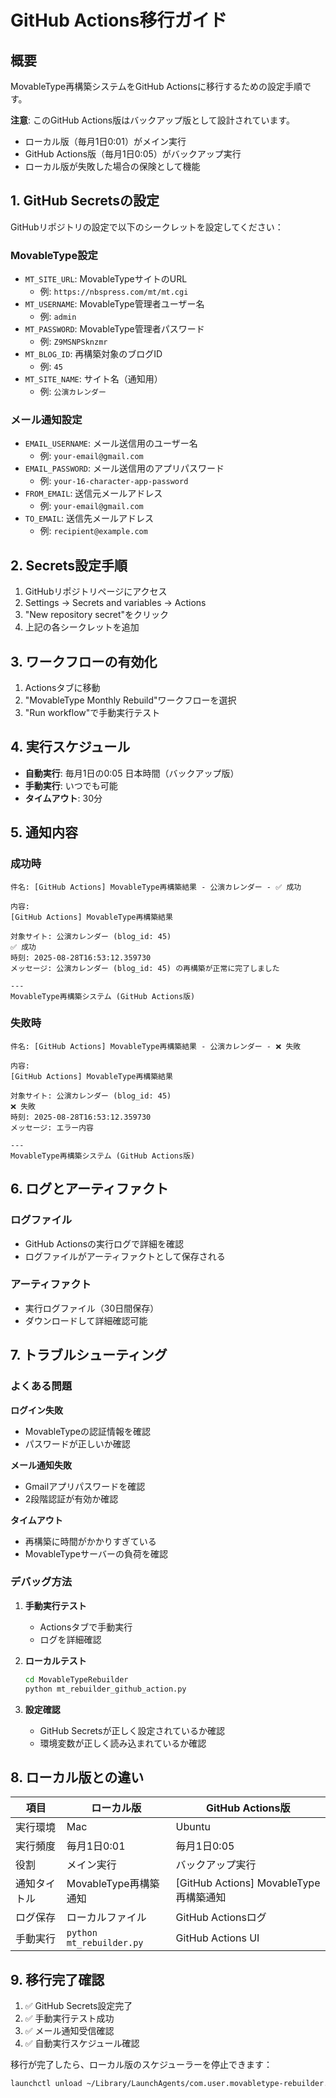 # GitHub Actions移行ガイド

## 概要
MovableType再構築システムをGitHub Actionsに移行するための設定手順です。

**注意**: このGitHub Actions版はバックアップ版として設計されています。
- ローカル版（毎月1日0:01）がメイン実行
- GitHub Actions版（毎月1日0:05）がバックアップ実行
- ローカル版が失敗した場合の保険として機能

## 1. GitHub Secretsの設定

GitHubリポジトリの設定で以下のシークレットを設定してください：

### MovableType設定
- `MT_SITE_URL`: MovableTypeサイトのURL
  - 例: `https://nbspress.com/mt/mt.cgi`
- `MT_USERNAME`: MovableType管理者ユーザー名
  - 例: `admin`
- `MT_PASSWORD`: MovableType管理者パスワード
  - 例: `Z9MSNPSknzmr`
- `MT_BLOG_ID`: 再構築対象のブログID
  - 例: `45`
- `MT_SITE_NAME`: サイト名（通知用）
  - 例: `公演カレンダー`

### メール通知設定
- `EMAIL_USERNAME`: メール送信用のユーザー名
  - 例: `your-email@gmail.com`
- `EMAIL_PASSWORD`: メール送信用のアプリパスワード
  - 例: `your-16-character-app-password`
- `FROM_EMAIL`: 送信元メールアドレス
  - 例: `your-email@gmail.com`
- `TO_EMAIL`: 送信先メールアドレス
  - 例: `recipient@example.com`

## 2. Secrets設定手順

1. GitHubリポジトリページにアクセス
2. Settings → Secrets and variables → Actions
3. "New repository secret"をクリック
4. 上記の各シークレットを追加

## 3. ワークフローの有効化

1. Actionsタブに移動
2. "MovableType Monthly Rebuild"ワークフローを選択
3. "Run workflow"で手動実行テスト

## 4. 実行スケジュール

- **自動実行**: 毎月1日の0:05 日本時間（バックアップ版）
- **手動実行**: いつでも可能
- **タイムアウト**: 30分

## 5. 通知内容

### 成功時
```
件名: [GitHub Actions] MovableType再構築結果 - 公演カレンダー - ✅ 成功

内容:
[GitHub Actions] MovableType再構築結果

対象サイト: 公演カレンダー (blog_id: 45)
✅ 成功
時刻: 2025-08-28T16:53:12.359730
メッセージ: 公演カレンダー (blog_id: 45) の再構築が正常に完了しました

---
MovableType再構築システム (GitHub Actions版)
```

### 失敗時
```
件名: [GitHub Actions] MovableType再構築結果 - 公演カレンダー - ❌ 失敗

内容:
[GitHub Actions] MovableType再構築結果

対象サイト: 公演カレンダー (blog_id: 45)
❌ 失敗
時刻: 2025-08-28T16:53:12.359730
メッセージ: エラー内容

---
MovableType再構築システム (GitHub Actions版)
```

## 6. ログとアーティファクト

### ログファイル
- GitHub Actionsの実行ログで詳細を確認
- ログファイルがアーティファクトとして保存される

### アーティファクト
- 実行ログファイル（30日間保存）
- ダウンロードして詳細確認可能

## 7. トラブルシューティング

### よくある問題

**ログイン失敗**
- MovableTypeの認証情報を確認
- パスワードが正しいか確認

**メール通知失敗**
- Gmailアプリパスワードを確認
- 2段階認証が有効か確認

**タイムアウト**
- 再構築に時間がかかりすぎている
- MovableTypeサーバーの負荷を確認

### デバッグ方法

1. **手動実行テスト**
   - Actionsタブで手動実行
   - ログを詳細確認

2. **ローカルテスト**
   ```bash
   cd MovableTypeRebuilder
   python mt_rebuilder_github_action.py
   ```

3. **設定確認**
   - GitHub Secretsが正しく設定されているか確認
   - 環境変数が正しく読み込まれているか確認

## 8. ローカル版との違い

| 項目 | ローカル版 | GitHub Actions版 |
|------|------------|------------------|
| 実行環境 | Mac | Ubuntu |
| 実行頻度 | 毎月1日0:01 | 毎月1日0:05 |
| 役割 | メイン実行 | バックアップ実行 |
| 通知タイトル | MovableType再構築通知 | [GitHub Actions] MovableType再構築通知 |
| ログ保存 | ローカルファイル | GitHub Actionsログ |
| 手動実行 | `python mt_rebuilder.py` | GitHub Actions UI |

## 9. 移行完了確認

1. ✅ GitHub Secrets設定完了
2. ✅ 手動実行テスト成功
3. ✅ メール通知受信確認
4. ✅ 自動実行スケジュール確認

移行が完了したら、ローカル版のスケジューラーを停止できます：

```bash
launchctl unload ~/Library/LaunchAgents/com.user.movabletype-rebuilder.plist
```
